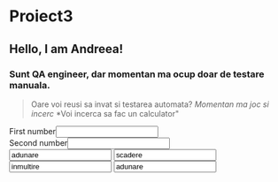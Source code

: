 # **Proiect3**
## Hello, I am Andreea!

### Sunt QA engineer, dar momentan ma ocup doar de testare manuala.
> Oare voi reusi sa invat si testarea automata?
*Momentan ma joc si incerc*
*Voi incerca sa fac un calculator"

<div>
First number<input type="text"/ id="first number"/>
  </div>
<div>
Second number<input type="text"/ id="first number"/>
  </div>

<div> 
<input type = "button type"="button" value = "adunare"/>
<input type = "button type"="button" value = "scadere"/>
<input type = "button type"="button" value = "inmultire"/>
<input type = "button type"="button" value = "adunare"/>
  </div>
